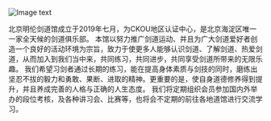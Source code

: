 
![Image text](https://wengdongdong.github.io/kendo.io/logo.png)

北京明伦剑道馆成立于2019年七月，为CKOU地区认证中心，是北京海淀区唯一一家全天候的剑道俱乐部。
本馆以努力推广剑道运动、并且为广大剑道爱好者创造一个良好的活动环境为宗旨，致力于使更多人能够认识剑道、了解剑道、热爱剑道，从而加入到我们当中来，共同练习，共同进步，共同享受剑道所带来的无限乐趣。
我们希望习剑者通过长期的练习，能在提高身体素质与剑技的同时，磨练出坚忍不拔的毅力和勇敢、果断、进取的精神。更重要的是，使自身道德修养得到提升，并且养成完善的人格与正确的人生态度。
我们将定期组织会员参加国内外举办的段位考核，及各种讲习会、比赛等，也将会不定期的前往各地道馆进行交流学习。


 
 
